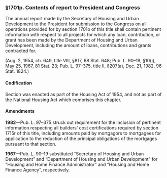 ### §1701p. Contents of report to President and Congress ###

The annual report made by the Secretary of Housing and Urban Development to the President for submission to the Congress on all operations provided for by section 1701o of this title shall contain pertinent information with respect to all projects for which any loan, contribution, or grant has been made by the Department of Housing and Urban Development, including the amount of loans, contributions and grants contracted for.

(Aug. 2, 1954, ch. 649, title VIII, §817, 68 Stat. 648; Pub. L. 90–19, §10(j), May 25, 1967, 81 Stat. 23; Pub. L. 97–375, title II, §207(a), Dec. 21, 1982, 96 Stat. 1824.)

#### Codification ####

Section was enacted as part of the Housing Act of 1954, and not as part of the National Housing Act which comprises this chapter.

#### Amendments ####

**1982**—Pub. L. 97–375 struck out requirement for the inclusion of pertinent information respecting all builders’ cost certifications required by section 1715r of this title, including amounts paid by mortgagors to mortgagees for application to the reduction of the principal obligations of the mortgages pursuant to that section.

**1967**—Pub. L. 90–19 substituted “Secretary of Housing and Urban Development” and “Department of Housing and Urban Development” for “Housing and Home Finance Administrator” and “Housing and Home Finance Agency”, respectively.